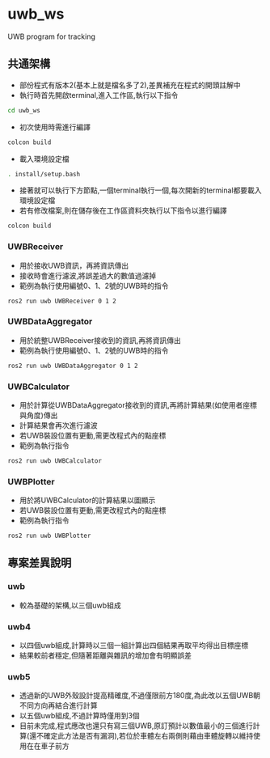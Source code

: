 # uwb_ws
UWB program for tracking

## 共通架構
- 部份程式有版本2(基本上就是檔名多了2),差異補充在程式的開頭註解中
- 執行時首先開啟terminal,進入工作區,執行以下指令
```bash
cd uwb_ws
```
- 初次使用時需進行編譯
```bash
colcon build
```

- 載入環境設定檔
```bash
. install/setup.bash 
```
- 接著就可以執行下方節點,一個terminal執行一個,每次開新的terminal都要載入環境設定檔
- 若有修改檔案,則在儲存後在工作區資料夾執行以下指令以進行編譯
```bash
colcon build
```
  
### UWBReceiver
- 用於接收UWB資訊，再將資訊傳出
- 接收時會進行濾波,將誤差過大的數值過濾掉
- 範例為執行使用編號0、1、2號的UWB時的指令
```bash
ros2 run uwb UWBReceiver 0 1 2
```

### UWBDataAggregator
- 用於統整UWBReceiver接收到的資訊,再將資訊傳出
- 範例為執行使用編號0、1、2號的UWB時的指令
```bash
ros2 run uwb UWBDataAggregator 0 1 2
```

### UWBCalculator
- 用於計算從UWBDataAggregator接收到的資訊,再將計算結果(如使用者座標與角度)傳出
- 計算結果會再次進行濾波
- 若UWB裝設位置有更動,需更改程式內的點座標
- 範例為執行指令
```bash
ros2 run uwb UWBCalculator
```

### UWBPlotter
- 用於將UWBCalculator的計算結果以圖顯示
- 若UWB裝設位置有更動,需更改程式內的點座標
- 範例為執行指令
```bash
ros2 run uwb UWBPlotter
```


## 專案差異說明
### uwb
- 較為基礎的架構,以三個uwb組成

### uwb4
- 以四個uwb組成,計算時以三個一組計算出四個結果再取平均得出目標座標
- 結果較前者穩定,但隨著距離與雜訊的增加會有明顯誤差

### uwb5
- 透過新的UWB外殼設計提高精確度,不過僅限前方180度,為此改以五個UWB朝不同方向再結合進行計算
- 以五個uwb組成,不過計算時僅用到3個
- 目前未完成,程式應改也還只有寫三個UWB,原訂預計以數值最小的三個進行計算(還不確定此方法是否有漏洞),若位於車體左右兩側則藉由車體旋轉以維持使用在在車子前方
